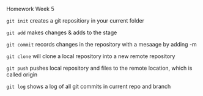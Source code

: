 Homework Week 5

`git init` creates a git repositiory in your current folder

`git add` makes changes & adds to the stage 

`git commit` records changes in the repository with a mesaage by adding -m

`git clone` will clone a local repository into a new remote repository

`git push` pushes local repository and files to the remote location, which is called origin

`git log` shows a log of all git commits in current repo and branch